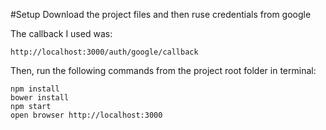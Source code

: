 #Setup
Download the project files and then ruse credentials from google

The callback I used was:
```
http://localhost:3000/auth/google/callback
```

Then, run the following commands from the project root folder in terminal:
```
npm install
bower install
npm start
open browser http://localhost:3000
```

